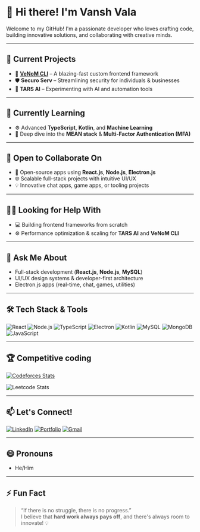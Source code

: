 # 👋 Hi there! I'm **Vansh Vala**

Welcome to my GitHub! I'm a passionate developer who loves crafting code, building innovative solutions, and collaborating with creative minds.

---

## 🔭 Current Projects
- 🚀 **[VeNoM CLI](#)** – A blazing-fast custom frontend framework  
- 🛡️ **Securo Serv** – Streamlining security for individuals & businesses  
- 🤖 **TARS AI** – Experimenting with AI and automation tools  

---

## 🌱 Currently Learning
- ⚙️ Advanced **TypeScript**, **Kotlin**, and **Machine Learning**  
- 🧠 Deep dive into the **MEAN stack** & **Multi-Factor Authentication (MFA)**  

---

## 🤝 Open to Collaborate On
- 🚀 Open-source apps using **React.js**, **Node.js**, **Electron.js**  
- 🌐 Scalable full-stack projects with intuitive UI/UX  
- 💡 Innovative chat apps, game apps, or tooling projects  

---

## 🙋‍♂️ Looking for Help With
- 💻 Building frontend frameworks from scratch  
- ⚙️ Performance optimization & scaling for **TARS AI** and **VeNoM CLI**

---

## 💬 Ask Me About
- Full-stack development (**React.js**, **Node.js**, **MySQL**)  
- UI/UX design systems & developer-first architecture  
- Electron.js apps (real-time, chat, games, utilities)

---

## 🛠️ Tech Stack & Tools

![React](https://img.shields.io/badge/ReactJS-61DAFB?style=flat&logo=react&logoColor=black)
![Node.js](https://img.shields.io/badge/Node.js-339933?style=flat&logo=node.js&logoColor=white)
![TypeScript](https://img.shields.io/badge/TypeScript-007ACC?style=flat&logo=typescript&logoColor=white)
![Electron](https://img.shields.io/badge/Electron-47848F?style=flat&logo=electron&logoColor=white)
![Kotlin](https://img.shields.io/badge/Kotlin-7F52FF?style=flat&logo=kotlin&logoColor=white)
![MySQL](https://img.shields.io/badge/MySQL-4479A1?style=flat&logo=mysql&logoColor=white)
![MongoDB](https://img.shields.io/badge/MongoDB-47A248?style=flat&logo=mongodb&logoColor=white)
![JavaScript](https://img.shields.io/badge/JavaScript-F7DF1E?style=flat&logo=javascript&logoColor=black)

---

## 🏆 Competitive coding

[![Codeforces Stats](https://codeforces-readme-stats.vercel.app/api/card?username=VanshVala&theme=date_night&disable_animations=false&show_icons=true&force_username=true)](https://codeforces.com/profile/VanshVala)

<!-- Uncomment below for a dynamic card (note: may break on GitHub) -->
<!-- <img src="https://cf-stats-api.vercel.app/api?username=VanshVala" alt="Codeforces Stats" /> -->


![Leetcode Stats](https://leetcard.jacoblin.cool/vanshvala01?theme=nord)


---

## 📫 Let's Connect!

[![LinkedIn](https://img.shields.io/badge/LinkedIn-0077B5?style=flat&logo=linkedin&logoColor=white)](https://linkedin.com/in/vansh-vala)
[![Portfolio](https://img.shields.io/badge/Portfolio-Visit-blueviolet?style=flat&logo=netlify&logoColor=white)](https://vansh-vala.netlify.app)
[![Gmail](https://img.shields.io/badge/Gmail-vanshvala01@gmail.com-D14836?style=flat&logo=gmail&logoColor=white)](mailto:vanshvala01@gmail.com)

---

## 😄 Pronouns
- He/Him

---

## ⚡ Fun Fact
> “If there is no struggle, there is no progress.”  
I believe that **hard work always pays off**, and there's always room to innovate! 💡
